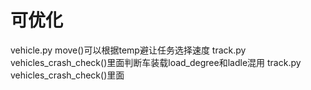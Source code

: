 # 可优化
vehicle.py move()可以根据temp避让任务选择速度
track.py vehicles_crash_check()里面判断车装载load_degree和ladle混用
track.py vehicles_crash_check()里面
